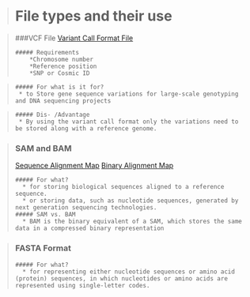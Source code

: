 > # File types and their use

> ###VCF File
>    [Variant Call Format File](https://en.wikipedia.org/wiki/Variant_Call_Format#Common_FORMAT_fields)
>
>     ##### Requirements
>         *Chromosome number
>         *Reference position 
>         *SNP or Cosmic ID

>     ##### For what is it for?
>      * to Store gene sequence variations for large-scale genotyping and DNA sequencing projects

>     ##### Dis- /Advantage
>      * By using the variant call format only the variations need to be stored along with a reference genome.

> ### SAM and BAM
>    [Sequence Alignment Map](https://samtools.github.io/hts-specs/)
>    [Binary Alignment Map](https://en.wikipedia.org/wiki/SAM_(file_format))
>
>     ##### For what?
>       * for storing biological sequences aligned to a reference sequence.
>       * or storing data, such as nucleotide sequences, generated by next generation sequencing technologies.
>     ##### SAM vs. BAM
>       * BAM is the binary equivalent of a SAM, which stores the same data in a compressed binary representation

> ### FASTA Format
>     ##### For what?
>       * for representing either nucleotide sequences or amino acid (protein) sequences, in which nucleotides or amino acids are represented using single-letter codes.

      
    

